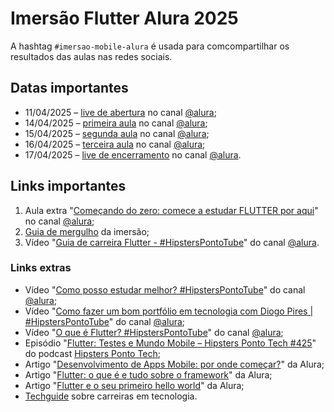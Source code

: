 # Imersão Flutter Alura 2025

A hashtag `#imersao-mobile-alura` é usada para comcompartilhar os resultados das aulas nas redes sociais.

## Datas importantes

- 11/04/2025 – [live de abertura](https://www.youtube.com/live/6b-UyD2mrVo) no canal [@alura](https://www.youtube.com/@alura);
- 14/04/2025 – [primeira aula](https://youtu.be/kXsfHBzzlhE) no canal [@alura](https://www.youtube.com/@alura);
- 15/04/2025 – [segunda aula](https://youtu.be/_M_u8ayAsMo) no canal [@alura](https://www.youtube.com/@alura);
- 16/04/2025 – [terceira aula](https://youtu.be/q3ctZoU2oLg) no canal [@alura](https://www.youtube.com/@alura);
- 17/04/2025 – [live de encerramento](https://www.youtube.com/live/FE5BJEERNMs) no canal [@alura](https://www.youtube.com/@alura).

## Links importantes

1. Aula extra "[Começando do zero: comece a estudar FLUTTER por aqui](https://youtu.be/jaa_uUfppjc)" no canal [@alura](https://www.youtube.com/@alura);
2. [Guia de mergulho](https://grupoalura.notion.site/Imers-o-Mobile-Guia-de-Mergulho-1ba379bdd09b80e3ac18c8512f31530d) da imersão;
3. Vídeo "[Guia de carreira Flutter - #HipstersPontoTube](https://youtu.be/ofuHDFOcgr8)" do canal [@alura](https://www.youtube.com/@alura).

### Links extras

- Vídeo "[Como posso estudar melhor? #HipstersPontoTube](https://youtu.be/Is6c9KSGCbk)" do canal [@alura](https://www.youtube.com/@alura);
- Vídeo "[Como fazer um bom portfólio em tecnologia com Diogo Pires | #HipstersPontoTube](https://youtu.be/gu1OXrirC0U)" do canal [@alura](https://www.youtube.com/@alura);
- Vídeo "[O que é Flutter? #HipstersPontoTube](https://youtu.be/So5C-XSfGW0)" do canal [@alura](https://www.youtube.com/@alura);
- Episódio "[Flutter: Testes e Mundo Mobile – Hipsters Ponto Tech #425](https://pca.st/icb8ktgw)" do podcast [Hipsters Ponto Tech](https://pca.st/hpt);
- Artigo "[Desenvolvimento de Apps Mobile: por onde começar?](https://www.alura.com.br/artigos/desenvolvimento-apps-mobile-por-onde-comecar)" da Alura;
- Artigo "[Flutter: o que é e tudo sobre o framework](https://www.alura.com.br/artigos/desenvolvimento-apps-mobile-por-onde-comecar)" da Alura;
- Artigo "[Flutter e o seu primeiro hello world](https://www.alura.com.br/artigos/como-criar-um-projeto-com-flutter-hello-world)" da Alura;
- [Techguide](https://techguide.sh/) sobre carreiras em tecnologia.
